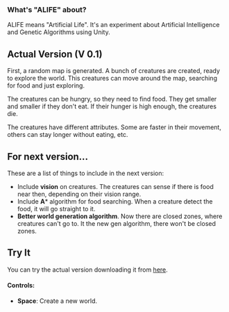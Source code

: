 ﻿
### What's "ALIFE" about?
ALIFE means "Artificial Life". It's an experiment about Artificial Intelligence and Genetic Algorithms using Unity.

## Actual Version (V 0.1)
First, a random map is generated. A bunch of creatures are created, ready to explore the world. This creatures can move around the map, searching for food and just exploring.

The creatures can be hungry, so they need to find food. They get smaller and smaller if they don't eat. If their hunger is high enough, the creatures die.

The creatures have different attributes. Some are faster in their movement, others can stay longer without eating, etc.


## For next version...
These are a list of things to include in the next version:

- Include **vision** on creatures. The creatures can sense if there is food near then, depending on their vision range.
- Include **A*** algorithm for food searching. When a creature detect the food, it will go straight to it. 
- **Better world generation algorithm**. Now there are closed zones, where creatures can't go to. It the new gen algorithm, there won't be closed zones. 


## Try It
You can try the actual version downloading it from [here](https://github.com/Delunado/ALIFE/raw/master/Try%20It/V0.1Build.zip).

#### Controls:
- **Space**: Create a new world.
